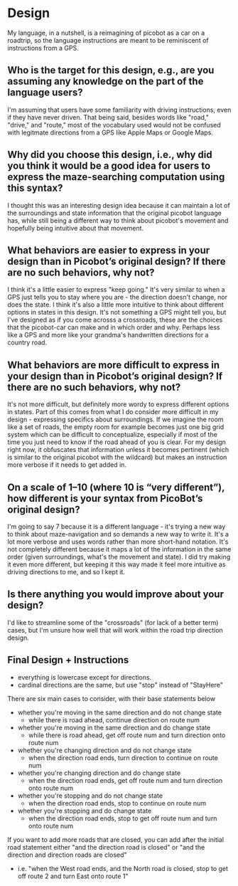 # Design
My language, in a nutshell, is a reimagining of picobot as a car on a roadtrip, so the language instructions are meant to be reminiscent of instructions from a GPS.

## Who is the target for this design, e.g., are you assuming any knowledge on the part of the language users?
I'm assuming that users have some familiarity with driving instructions, even if they have never driven. That being said, besides words like "road," "drive," and "route," most of the vocabulary used would not be confused with legitmate directions from a GPS like Apple Maps or Google Maps. 

## Why did you choose this design, i.e., why did you think it would be a good idea for users to express the maze-searching computation using this syntax?
I thought this was an interesting design idea because it can maintain a lot of the surroundings and state information that the original picobot language has, while still being a different way to think about picobot's movement and hopefully being intuitive about that movement.

## What behaviors are easier to express in your design than in Picobot’s original design?  If there are no such behaviors, why not?
I think it's a little easier to express "keep going." It's very similar to when a GPS just tells you to stay where you are - the direction doesn't change, nor does the state. I think it's also a little more intuitive to think about different options in states in this design. It's not something a GPS might tell you, but I've designed as if you come acrosss a crossroads, these are the choices that the picobot-car can make and in which order and why. Perhaps less like a GPS and more like your grandma's handwritten directions for a country road.

## What behaviors are more difficult to express in your design than in Picobot’s original design? If there are no such behaviors, why not?
It's not more difficult, but definitely more wordy to express different options in states. Part of this comes from what I do consider more difficult in my design - expressing specifics about surroundings. If we imagine the room like a set of roads, the empty room for example becomes just one big grid system which can be difficult to conceptualize, especially if most of the time you just need to know if the road ahead of you is clear. For my design right now, it obfuscates that information unless it becomes pertinent (which is similar to the original picobot with the wildcard) but makes an instruction more verbose if it needs to get added in.

## On a scale of 1–10 (where 10 is “very different”), how different is your syntax from PicoBot’s original design?
I'm going to say 7 because it is a different language - it's trying a new way to think about maze-navigation and so demands a new way to write it. It's a lot more verbose and uses words rather than more short-hand notation. It's not completely different because it maps a lot of the information in the same order (given surroundings, what's the movement and state). I did try making it even more different, but keeping it this way made it feel more intuitive as driving directions to me, and so I kept it.

## Is there anything you would improve about your design?
I'd like to streamline some of the "crossroads" (for lack of a better term) cases, but I'm unsure how well that will work within the road trip direction design.


## Final Design + Instructions
- everything is lowercase except for directions.
- cardinal directions are the same, but use "stop" instead of "StayHere"

There are six main cases to consider, with their base statements below
- whether you're moving in the same direction and do not change state
    - while there is road ahead, continue direction on route num
- whether you're moving in the same direction and do change state
    - while there is road ahead, get off route num and turn direction onto route num
- whether you're changing direction and do not change state
    - when the direction road ends, turn direction to continue on route num
- whether you're changing direction and do change state
    - when the direction road ends, get off route num and turn direction onto route num
- whether you're stopping and do not change state
    - when the direction road ends, stop to continue on route num
- whether you're stopping and do change state
    - when the direction road ends, stop to get off route num and turn onto route num

If you want to add more roads that are closed, you can add after the initial road statement either "and the direction road is closed" or "and the direction and direction roads are closed"
- i.e. "when the West road ends, and the North road is closed, stop to get off route 2 and turn East onto route 1"